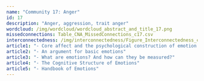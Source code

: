 ```yaml
---
name: "Community 17: Anger"
id: 17
description: "Anger, aggression, trait anger"
wordcloud: /img/wordcloud/wordcloud_abstract_and_title_17.png
missedconnections: Table_CNA_MissedConnections_c17.csv
interconnectedness: /img/interconnectedness/Figure_Interconnectedness_c17.png
article1: "- Core affect and the psychological construction of emotion."
article2: "- An argument for basic emotions"
article3: "- What are emotions? And how can they be measured?"
article4: "- The Cognitive Structure of Emotions"
article5: "- Handbook of Emotions"
---
```

